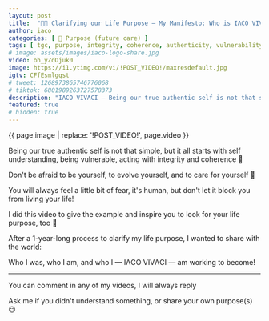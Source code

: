```yaml
---
layout: post
title:  "🌈🚀 Clarifying our Life Purpose – My Manifesto: Who is IΛCO VIVΛCI?"
author: iaco
categories: [ 🧭 Purpose (future care) ]
tags: [ tgc, purpose, integrity, coherence, authenticity, vulnerability, life  ]
# image: assets/images/iaco-logo-share.jpg
video: oh_yZdOjuk0
image: https://i1.ytimg.com/vi/!POST_VIDEO!/maxresdefault.jpg
igtv: CFfEsmlgqst
# tweet: 1268973865746776068
# tiktok: 6801989263727578373
description: "IΛCO VIVΛCI — Being our true authentic self is not that simple..."
featured: true
# hidden: true
---
```


{{ page.image | replace: '!POST_VIDEO!', page.video }}

Being our true authentic self is not that simple, but it all starts with self understanding, being vulnerable, acting with integrity and coherence 🙂


Don't be afraid to be yourself, to evolve yourself, and to care for yourself 💯

You will always feel a little bit of fear, it's human, but don't let it block you from living your life!


I did this video to give the example and inspire you to look for your life purpose, too 🙂

After a 1-year-long process to clarify my life purpose, I wanted to share with the world:

Who I was, who I am, and who I — IΛCO VIVΛCI — am working to become!

___

You can comment in any of my videos, I will always reply

Ask me if you didn't understand something, or share your own purpose(s) 😉
